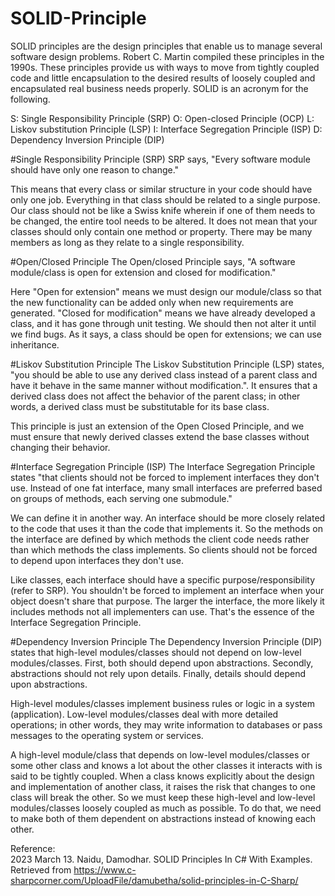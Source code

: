 # SOLID-Principle
SOLID principles are the design principles that enable us to manage several software design problems. Robert C. Martin compiled these principles in the 1990s. These principles provide us with ways to move from tightly coupled code and little encapsulation to the desired results of loosely coupled and encapsulated real business needs properly. SOLID is an acronym for the following.

S: Single Responsibility Principle (SRP)
O: Open-closed Principle (OCP)
L: Liskov substitution Principle (LSP)
I: Interface Segregation Principle (ISP)
D: Dependency Inversion Principle (DIP)

#Single Responsibility Principle (SRP)
SRP says, "Every software module should have only one reason to change."

This means that every class or similar structure in your code should have only one job. Everything in that class should be related to a single purpose. Our class should not be like a Swiss knife wherein if one of them needs to be changed, the entire tool needs to be altered. It does not mean that your classes should only contain one method or property. There may be many members as long as they relate to a single responsibility.

#Open/Closed Principle
The Open/closed Principle says, "A software module/class is open for extension and closed for modification."

Here "Open for extension" means we must design our module/class so that the new functionality can be added only when new requirements are generated. "Closed for modification" means we have already developed a class, and it has gone through unit testing. We should then not alter it until we find bugs. As it says, a class should be open for extensions; we can use inheritance.

#Liskov Substitution Principle
The Liskov Substitution Principle (LSP) states, "you should be able to use any derived class instead of a parent class and have it behave in the same manner without modification.". It ensures that a derived class does not affect the behavior of the parent class; in other words, a derived class must be substitutable for its base class.

This principle is just an extension of the Open Closed Principle, and we must ensure that newly derived classes extend the base classes without changing their behavior.

#Interface Segregation Principle (ISP)
The Interface Segregation Principle states "that clients should not be forced to implement interfaces they don't use. Instead of one fat interface, many small interfaces are preferred based on groups of methods, each serving one submodule."

We can define it in another way. An interface should be more closely related to the code that uses it than the code that implements it. So the methods on the interface are defined by which methods the client code needs rather than which methods the class implements. So clients should not be forced to depend upon interfaces they don't use.

Like classes, each interface should have a specific purpose/responsibility (refer to SRP). You shouldn't be forced to implement an interface when your object doesn't share that purpose. The larger the interface, the more likely it includes methods not all implementers can use. That's the essence of the Interface Segregation Principle.


#Dependency Inversion Principle
The Dependency Inversion Principle (DIP) states that high-level modules/classes should not depend on low-level modules/classes. First, both should depend upon abstractions. Secondly, abstractions should not rely upon details. Finally, details should depend upon abstractions.

High-level modules/classes implement business rules or logic in a system (application). Low-level modules/classes deal with more detailed operations; in other words, they may write information to databases or pass messages to the operating system or services.

A high-level module/class that depends on low-level modules/classes or some other class and knows a lot about the other classes it interacts with is said to be tightly coupled. When a class knows explicitly about the design and implementation of another class, it raises the risk that changes to one class will break the other. So we must keep these high-level and low-level modules/classes loosely coupled as much as possible. To do that, we need to make both of them dependent on abstractions instead of knowing each other.


Reference:	
2023 March 13. Naidu, Damodhar. SOLID Principles In C# With Examples. Retrieved from https://www.c-sharpcorner.com/UploadFile/damubetha/solid-principles-in-C-Sharp/
